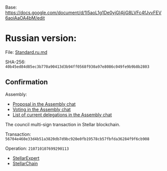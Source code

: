 Base: https://docs.google.com/document/d/1l5aoL1g1De0yjGI4jjG8LVFc4fJvvFEV6aoiAaOA4bM/edit

Russian version:
================

File: [Standard.ru.md](Standard.ru.md)

SHA-256: `40b45ed84d85ec3b770a90413d3b94ff0568f930a97e8086c049fe9b9b8b2803`

Confirmation
------------

Assembly:

- [Proposal in the Assembly chat](https://t.me/c/1892843127/3053)
- [Voting in the Assembly chat](https://t.me/c/1892843127/3054)
- [List of current delegations in the Assembly chat](https://t.me/c/1892843127/3069)

The council multi-sign transaction in Stellar blockchain.

Transaction: `56704e460e33d4b51a3820db7d9bc920e0fb19578cb57fbfda36284f9f6cb908`

Operation: `210710107699290113`

- [StellarExpert](https://stellar.expert/explorer/public/tx/78d53052d84c54cb796aa5c1407b2e45a4d9fe5cf6d73d21cbfc0598ee51f029)
- [StellarChain](https://stellarchain.io/operations/209677082166206465)


